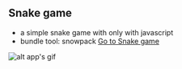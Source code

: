 ## Snake game
* a simple snake game with only with javascript
* bundle tool: snowpack
[Go to Snake game](https://sideproject-snake.netlify.app/)

![alt app's gif](https://media.giphy.com/media/Zq32BDIXtWW05BjxGi/giphy.gif)
